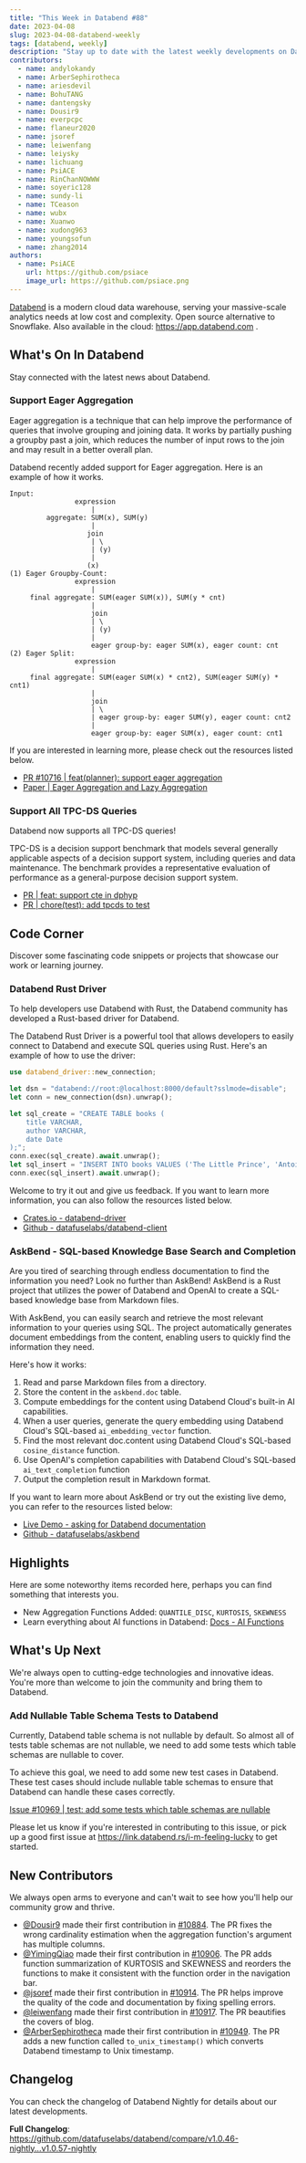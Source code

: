 ```yaml
---
title: "This Week in Databend #88"
date: 2023-04-08
slug: 2023-04-08-databend-weekly
tags: [databend, weekly]
description: "Stay up to date with the latest weekly developments on Databend!"
contributors:
  - name: andylokandy
  - name: ArberSephirotheca
  - name: ariesdevil
  - name: BohuTANG
  - name: dantengsky
  - name: Dousir9
  - name: everpcpc
  - name: flaneur2020
  - name: jsoref
  - name: leiwenfang
  - name: leiysky
  - name: lichuang
  - name: PsiACE
  - name: RinChanNOWWW
  - name: soyeric128
  - name: sundy-li
  - name: TCeason
  - name: wubx
  - name: Xuanwo
  - name: xudong963
  - name: youngsofun
  - name: zhang2014
authors:
  - name: PsiACE
    url: https://github.com/psiace
    image_url: https://github.com/psiace.png
---
```


[Databend](https://github.com/datafuselabs/databend) is a modern cloud data warehouse, serving your massive-scale analytics needs at low cost and complexity. Open source alternative to Snowflake. Also available in the cloud: <https://app.databend.com> .

## What's On In Databend

Stay connected with the latest news about Databend.

### Support Eager Aggregation

Eager aggregation is a technique that can help improve the performance of queries that involve grouping and joining data. It works by partially pushing a groupby past a join, which reduces the number of input rows to the join and may result in a better overall plan.

Databend recently added support for Eager aggregation. Here is an example of how it works.

```
Input:
                expression
                    |
         aggregate: SUM(x), SUM(y)
                    |
                   join
                    | \
                    | (y)
                    |
                   (x)
(1) Eager Groupby-Count:
                expression
                    |
     final aggregate: SUM(eager SUM(x)), SUM(y * cnt)
                    |
                    join
                    | \
                    | (y)
                    |
                    eager group-by: eager SUM(x), eager count: cnt
(2) Eager Split:
                expression
                    |
     final aggregate: SUM(eager SUM(x) * cnt2), SUM(eager SUM(y) * cnt1)
                    |
                    join
                    | \
                    | eager group-by: eager SUM(y), eager count: cnt2
                    |
                    eager group-by: eager SUM(x), eager count: cnt1
```

If you are interested in learning more, please check out the resources listed below.

- [PR #10716 | feat(planner): support eager aggregation](https://github.com/datafuselabs/databend/pull/10716)
- [Paper | Eager Aggregation and Lazy Aggregation](https://www.vldb.org/conf/1995/P345.PDF)

### Support All TPC-DS Queries

Databend now supports all TPC-DS queries!

TPC-DS is a decision support benchmark that models several generally applicable aspects of a decision support system, including queries and data maintenance. The benchmark provides a representative evaluation of performance as a general-purpose decision support system.

- [PR | feat: support cte in dphyp](https://github.com/datafuselabs/databend/pull/10673)
- [PR | chore(test): add tpcds to test](https://github.com/datafuselabs/databend/pull/10673)

## Code Corner

Discover some fascinating code snippets or projects that showcase our work or learning journey.

### Databend Rust Driver

To help developers use Databend with Rust, the Databend community has developed a Rust-based driver for Databend.

The Databend Rust Driver is a powerful tool that allows developers to easily connect to Databend and execute SQL queries using Rust. Here's an example of how to use the driver:

```Rust
use databend_driver::new_connection;

let dsn = "databend://root:@localhost:8000/default?sslmode=disable";
let conn = new_connection(dsn).unwrap();

let sql_create = "CREATE TABLE books (
    title VARCHAR,
    author VARCHAR,
    date Date
);";
conn.exec(sql_create).await.unwrap();
let sql_insert = "INSERT INTO books VALUES ('The Little Prince', 'Antoine de Saint-Exupéry', '1943-04-06');";
conn.exec(sql_insert).await.unwrap();
```

Welcome to try it out and give us feedback. If you want to learn more information, you can also follow the resources listed below.

- [Crates.io - databend-driver](https://crates.io/crates/databend-driver)
- [Github - datafuselabs/databend-client](https://github.com/datafuselabs/databend-client)

### AskBend - SQL-based Knowledge Base Search and Completion

Are you tired of searching through endless documentation to find the information you need? Look no further than AskBend! AskBend is a Rust project that utilizes the power of Databend and OpenAI to create a SQL-based knowledge base from Markdown files.

With AskBend, you can easily search and retrieve the most relevant information to your queries using SQL. The project automatically generates document embeddings from the content, enabling users to quickly find the information they need.

Here's how it works:

1. Read and parse Markdown files from a directory.
2. Store the content in the `askbend.doc` table.
3. Compute embeddings for the content using Databend Cloud's built-in AI capabilities.
4. When a user queries, generate the query embedding using Databend Cloud's SQL-based `ai_embedding_vector` function.
5. Find the most relevant doc.content using Databend Cloud's SQL-based `cosine_distance` function.
6. Use OpenAI's completion capabilities with Databend Cloud's SQL-based `ai_text_completion` function
7. Output the completion result in Markdown format.

If you want to learn more about AskBend or try out the existing live demo, you can refer to the resources listed below:

- [Live Demo - asking for Databend documentation](https://ask.databend.rs/)
- [Github - datafuselabs/askbend](https://github.com/datafuselabs/askbend)

## Highlights

Here are some noteworthy items recorded here, perhaps you can find something that interests you.

- New Aggregation Functions Added: `QUANTILE_DISC`, `KURTOSIS`, `SKEWNESS`
- Learn everything about AI functions in Databend: [Docs - AI Functions](https://databend.rs/doc/sql-functions/ai-functions/)

## What's Up Next

We're always open to cutting-edge technologies and innovative ideas. You're more than welcome to join the community and bring them to Databend.

### Add Nullable Table Schema Tests to Databend

Currently, Databend table schema is not nullable by default. So almost all of tests table schemas are not nullable, we need to add some tests which table schemas are nullable to cover.

To achieve this goal, we need to add some new test cases in Databend. These test cases should include nullable table schemas to ensure that Databend can handle these cases correctly.

[Issue #10969 | test: add some tests which table schemas are nullable](https://github.com/datafuselabs/databend/issues/10969)

Please let us know if you're interested in contributing to this issue, or pick up a good first issue at <https://link.databend.rs/i-m-feeling-lucky> to get started.

## New Contributors

We always open arms to everyone and can't wait to see how you'll help our community grow and thrive.

- [@Dousir9](https://github.com/Dousir9) made their first contribution in [#10884](https://github.com/datafuselabs/databend/pull/10884). The PR fixes the wrong cardinality estimation when the aggregation function's argument has multiple columns.
- [@YimingQiao](https://github.com/YimingQiao) made their first contribution in [#10906](https://github.com/datafuselabs/databend/pull/10906). The PR adds function summarization of KURTOSIS and SKEWNESS and reorders the functions to make it consistent with the function order in the navigation bar.
- [@jsoref](https://github.com/jsoref) made their first contribution in [#10914](https://github.com/datafuselabs/databend/pull/10914). The PR helps improve the quality of the code and documentation by fixing spelling errors.
- [@leiwenfang](https://github.com/leiwenfang) made their first contribution in [#10917](https://github.com/datafuselabs/databend/pull/10917). The PR beautifies the covers of blog.
- [@ArberSephirotheca](https://github.com/ArberSephirotheca) made their first contribution in [#10949](https://github.com/datafuselabs/databend/pull/10949). The PR adds a new function called `to_unix_timestamp()` which converts Databend timestamp to Unix timestamp.

## Changelog

You can check the changelog of Databend Nightly for details about our latest developments.

**Full Changelog**: <https://github.com/datafuselabs/databend/compare/v1.0.46-nightly...v1.0.57-nightly>
